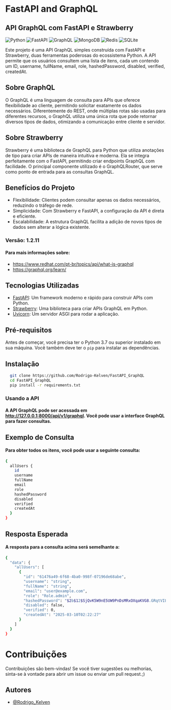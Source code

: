 
# FastAPI and GraphQL

## API GraphQL com FastAPI e Strawberry
![Python](https://img.shields.io/badge/python-3670A0?style=for-the-badge&logo=python&logoColor=ffdd54) 
![FastAPI](https://img.shields.io/badge/FastAPI-%23FF4F00.svg?style=for-the-badge&logo=fastapi&logoColor=white)
![GraphQL](https://img.shields.io/badge/GraphQL-%23E10098.svg?style=for-the-badge&logo=graphql&logoColor=white)
![MongoDB](https://img.shields.io/badge/MongoDB-%234ea94b.svg?style=for-the-badge&logo=mongodb&logoColor=white) 
![Redis](https://img.shields.io/badge/redis-%23DD0031.svg?style=for-the-badge&logo=redis&logoColor=white)
![SQLite](https://img.shields.io/badge/sqlite-%2307405e.svg?style=for-the-badge&logo=sqlite&logoColor=white) 


 Este projeto é uma API GraphQL simples construída com FastAPI e Strawberry, duas ferramentas poderosas do ecossistema Python. A API permite que os usuários consultem uma lista de itens, cada um contendo um ID, username, fullName, email, role, hashedPassword, disabled, verified, createdAt.

## Sobre GraphQL
 O GraphQL é uma linguagem de consulta para APIs que oferece flexibilidade ao cliente, permitindo solicitar exatamente os dados necessários. Diferentemente do REST, onde múltiplas rotas são usadas para diferentes recursos, o GraphQL utiliza uma única rota que pode retornar diversos tipos de dados, otimizando a comunicação entre cliente e servidor.

## Sobre Strawberry

Strawberry é uma biblioteca de GraphQL para Python que utiliza anotações de tipo para criar APIs de maneira intuitiva e moderna. Ela se integra perfeitamente com o FastAPI, permitindo criar endpoints GraphQL com facilidade. O principal componente utilizado é o GraphQLRouter, que serve como ponto de entrada para as consultas GraphQL.

## Benefícios do Projeto

  - Flexibilidade: Clientes podem consultar apenas os dados necessários, reduzindo o tráfego de rede.
  - Simplicidade: Com Strawberry e FastAPI, a configuração da API é direta e eficiente.
  - Escalabilidade: A estrutura GraphQL facilita a adição de novos tipos de dados sem alterar a lógica existente.


### Versão: 1.2.11

#### Para mais informações sobre: 
* https://www.redhat.com/pt-br/topics/api/what-is-graphql
* https://graphql.org/learn/


## Tecnologias Utilizadas

- [FastAPI](https://fastapi.tiangolo.com/): Um framework moderno e rápido para construir APIs com Python.
- [Strawberry](https://strawberry.rocks/): Uma biblioteca para criar APIs GraphQL em Python.
- [Uvicorn](https://www.uvicorn.org/): Um servidor ASGI para rodar a aplicação.

## Pré-requisitos

Antes de começar, você precisa ter o Python 3.7 ou superior instalado em sua máquina. Você também deve ter o `pip` para instalar as dependências.

## Instalação
```bash
  git clone https://github.com/Rodrigo-Kelven/FastAPI_GraphQL
  cd FastAPI_GraphQL
  pip install -r requirements.txt
```

### Usando a API

#### A API GraphQL pode ser acessada em http://127.0.0.1:8000/api/v1/graphql. Você pode usar a interface GraphQL para fazer consultas.

## Exemplo de Consulta

#### Para obter todos os itens, você pode usar a seguinte consulta:

```bash
{
  allUsers {
    id
    username
    fullName
    email
    role
    hashedPassword
    disabled
    verified
    createdAt    
  }
}
```
## Resposta Esperada

#### A resposta para a consulta acima será semelhante a:

```bash
{
  "data": {
    "allUsers": [
      {
        "id": "61476a49-6f68-4ba0-998f-07196de68abe",
        "username": "string",
        "fullName": "string",
        "email": "user@example.com",
        "role": "Role.admin",
        "hashedPassword": "$2b$12$SjQvK5W9nE5UW9PnDsMRxOXqaKVG8.GRqtVIL/5ZeiAV33c5SV2M.",
        "disabled": false,
        "verified": 0,
        "createdAt": "2025-03-10T02:22:27"
      }
    ]
  }
}
```

# Contribuições
Contribuições são bem-vindas! Se você tiver sugestões ou melhorias, sinta-se à vontade para abrir um issue ou enviar um pull request.;)

## Autores
- [@Rodrigo_Kelven](https://github.com/Rodrigo-Kelven)
